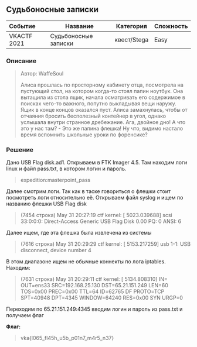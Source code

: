 ##  Судьбоносные записки

| Событие | Название | Категория | Сложность |
| :------ | ---- | ---- | ---- |
| VKACTF 2021 |  Судьбоносные записки | квест/Stega | Easy |

### Описание

> Автор: WaffeSoul
>
> Алиса прошлась по просторному кабинету отца, посмотрела на пустующий стол, на котором когда-то стоял папин ноутбук. Она вытащила из стола ящик, начала осматривать его содержимое в поисках чего-то важного, попутно выкладывая вещи наружу. Ящик в конце концов оказался пуст. Алиса замахнулась, чтобы от отчаяния бросить бесполезный контейнер в угол, однако услышала внутри странное дребежание. Ага, двойное дно! А что это у нас там? - Это же папина флешка! Ну что, видимо настало время вспомнить школьные уроки по форенсике?

 

### Решение

Дано USB Flag disk.ad1. Открываем в FTK Imager 4.5. Там находим логи linux и файл pass.txt, в котором логин и пароль. 

>expedition:masterpoint_pass

Далее смотрим логи. Так как в таске говориться о флешки стоит посмотреть логи относительно её. Открываем файл syslog и ищем по названию флешки USB Flag disk
>(7454 строка) May 31 20:27:19 ctf kernel: [ 5023.039688] scsi 33:0:0:0: Direct-Access     Generic  USB Flag Disk   0.00 PQ: 0 ANSI: 6

Далее ищем, где эта флешка была извлечена  из системы
>(7616 строка) May 31 20:29:29 ctf kernel: [ 5153.217259] usb 1-1: USB disconnect, device number 4

В этом диапазоне  ищем не обычные коннекты по лога iptables. Находим:
>(7631 строка) May 31 20:29:11 ctf kernel: [ 5134.808310] IN= OUT=ens33 SRC=192.168.25.130 DST=65.21.151.249 LEN=60 TOS=0x00 PREC=0x00 TTL=64 ID=62765 DF PROTO=TCP SPT=40948 DPT=4345 WINDOW=64240 RES=0x00 SYN URGP=0 

Переходим по 65.21.151.249:4345 вводим логин и пароль из pass.txt и получаем флаг

**Флаг:**

> vka{l065_fl45h_u5b_p01n7_m4r5_n37}